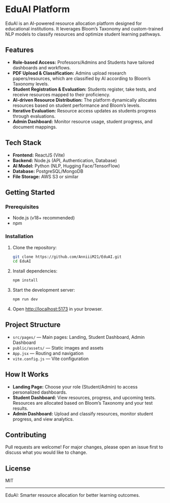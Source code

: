 # EduAI Platform

EduAI is an AI-powered resource allocation platform designed for educational institutions. It leverages Bloom’s Taxonomy and custom-trained NLP models to classify resources and optimize student learning pathways.

## Features
- **Role-based Access:** Professors/Admins and Students have tailored dashboards and workflows.
- **PDF Upload & Classification:** Admins upload research papers/resources, which are classified by AI according to Bloom’s Taxonomy levels.
- **Student Registration & Evaluation:** Students register, take tests, and receive resources mapped to their proficiency.
- **AI-driven Resource Distribution:** The platform dynamically allocates resources based on student performance and Bloom’s levels.
- **Iterative Evaluation:** Resource access updates as students progress through evaluations.
- **Admin Dashboard:** Monitor resource usage, student progress, and document mappings.

## Tech Stack
- **Frontend:** ReactJS (Vite)
- **Backend:** Node.js (API, Authentication, Database)
- **AI Model:** Python (NLP, Hugging Face/TensorFlow)
- **Database:** PostgreSQL/MongoDB
- **File Storage:** AWS S3 or similar

## Getting Started

### Prerequisites
- Node.js (v18+ recommended)
- npm

### Installation
1. Clone the repository:
   ```bash
   git clone https://github.com/AnniiiM21/EduAI.git
   cd EduAI
   ```
2. Install dependencies:
   ```bash
   npm install
   ```
3. Start the development server:
   ```bash
   npm run dev
   ```
4. Open [http://localhost:5173](http://localhost:5173) in your browser.

## Project Structure
- `src/pages/` — Main pages: Landing, Student Dashboard, Admin Dashboard
- `public/assets/` — Static images and assets
- `App.jsx` — Routing and navigation
- `vite.config.js` — Vite configuration

## How It Works
- **Landing Page:** Choose your role (Student/Admin) to access personalized dashboards.
- **Student Dashboard:** View resources, progress, and upcoming tests. Resources are allocated based on Bloom’s Taxonomy and your test results.
- **Admin Dashboard:** Upload and classify resources, monitor student progress, and view analytics.

## Contributing
Pull requests are welcome! For major changes, please open an issue first to discuss what you would like to change.

## License
MIT

---
EduAI: Smarter resource allocation for better learning outcomes.
